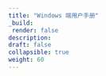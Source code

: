 ```yaml
---
title: "Windows 端用户手册"
_build:
 render: false 
description:
draft: false
collapsible: true
weight: 60
---
```

